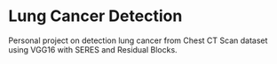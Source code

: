 # Lung Cancer Detection
Personal project on detection lung cancer from Chest CT Scan dataset using VGG16 with SERES and Residual Blocks.
